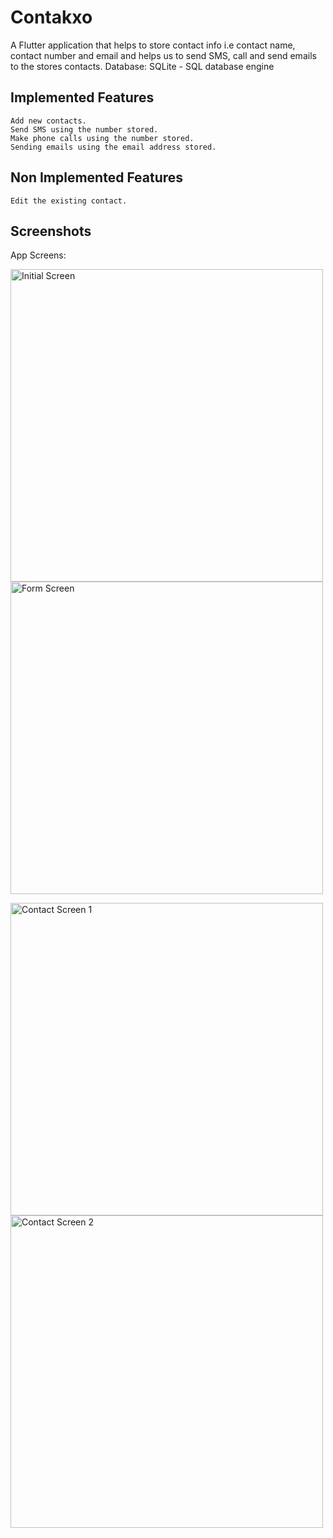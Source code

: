 # Contakxo

A Flutter application that helps to store contact info i.e contact name, contact number and email and helps us to send SMS, call and send emails to the stores contacts.
Database: SQLite - SQL database engine

## Implemented Features
    Add new contacts.
    Send SMS using the number stored.
    Make phone calls using the number stored.
    Sending emails using the email address stored.
    
## Non Implemented Features
    Edit the existing contact.

## Screenshots
App Screens:
<p align="left">
    <img src="https://user-images.githubusercontent.com/56604198/123282781-6e3f9180-d528-11eb-977a-3a3065832813.jpg" alt="Initial Screen" height="500px">
    <img src="https://user-images.githubusercontent.com/56604198/123282845-7a2b5380-d528-11eb-812e-5e0d5c7d669a.jpg" alt="Form Screen" height="500px">
</p>
<p align="left">
    <img src="https://user-images.githubusercontent.com/56604198/123282906-86afac00-d528-11eb-9337-a1cc48ca557b.jpg" alt="Contact Screen 1" height="500px">
    <img src="https://user-images.githubusercontent.com/56604198/123282976-916a4100-d528-11eb-8012-4e6b4dc7d82b.jpg" alt="Contact Screen 2" height="500px">
</p>
